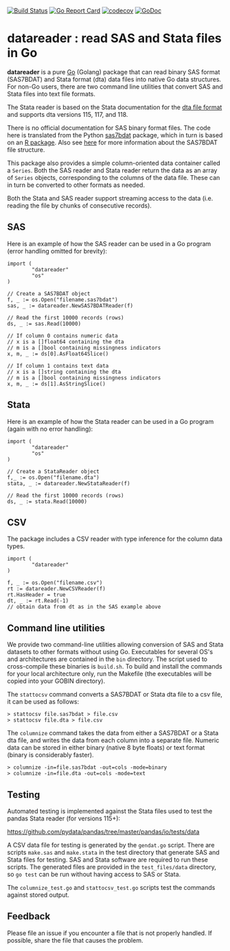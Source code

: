 [![Build Status](https://travis-ci.org/kshedden/datareader.svg?branch=master)](https://travis-ci.org/kshedden/datareader)
[![Go Report Card](https://goreportcard.com/badge/github.com/kshedden/datareader)](https://goreportcard.com/report/github.com/kshedden/datareader)
[![codecov](https://codecov.io/gh/kshedden/datareader/branch/master/graph/badge.svg)](https://codecov.io/gh/kshedden/datareader)
[![GoDoc](https://godoc.org/github.com/kshedden/datareader?status.png)](https://godoc.org/github.com/kshedden/datareader)

datareader : read SAS and Stata files in Go
=========================

__datareader__ is a pure [Go](https://golang.org) (Golang) package
that can read binary SAS format (SAS7BDAT) and Stata format (dta) data
files into native Go data structures.  For non-Go users, there are two
command line utilities that convert SAS and Stata files into text file
formats.

The Stata reader is based on the Stata documentation for the [dta file
format](http://www.stata.com/help.cgi?dta) and supports dta versions
115, 117, and 118.

There is no official documentation for SAS binary format files.  The
code here is translated from the Python
[sas7bdat](https://pypi.python.org/pypi/sas7bdat) package, which in
turn is based on an [R
package](https://github.com/BioStatMatt/sas7bdat).  Also see
[here](https://cran.r-project.org/web/packages/sas7bdat/vignettes/sas7bdat.pdf)
for more information about the SAS7BDAT file structure.

This package also provides a simple column-oriented data container
called a `Series`.  Both the SAS reader and Stata reader return the
data as an array of `Series` objects, corresponding to the columns of
the data file.  These can in turn be converted to other formats as
needed.

Both the Stata and SAS reader support streaming access to the data
(i.e. reading the file by chunks of consecutive records).

## SAS

Here is an example of how the SAS reader can be used in a Go program
(error handling omitted for brevity):

```
import (
        "datareader"
        "os"
)

// Create a SAS7BDAT object
f, _ := os.Open("filename.sas7bdat")
sas, _ := datareader.NewSAS7BDATReader(f)

// Read the first 10000 records (rows)
ds, _ := sas.Read(10000)

// If column 0 contains numeric data
// x is a []float64 containing the dta
// m is a []bool containing missingness indicators
x, m, _ := ds[0].AsFloat64Slice()

// If column 1 contains text data
// x is a []string containing the dta
// m is a []bool containing missingness indicators
x, m, _ := ds[1].AsStringSlice()
```

## Stata

Here is an example of how the Stata reader can be used in a Go program
(again with no error handling):

```
import (
        "datareader"
        "os"
)

// Create a StataReader object
f,_ := os.Open("filename.dta")
stata, _ := datareader.NewStataReader(f)

// Read the first 10000 records (rows)
ds, _ := stata.Read(10000)
```

## CSV

The package includes a CSV reader with type inference for the column data types.

```
import (
        "datareader"
)

f, _ := os.Open("filename.csv")
rt := datareader.NewCSVReader(f)
rt.HasHeader = true
dt, _ := rt.Read(-1)
// obtain data from dt as in the SAS example above
```

## Command line utilities

We provide two command-line utilities allowing conversion of SAS and
Stata datasets to other formats without using
Go.  Executables for several OS's and architectures are contained in
the `bin` directory.  The script used to cross-compile these binaries
is `build.sh`.  To build and install the commands for your local
architecture only, run the Makefile (the executables will be copied
into your GOBIN directory).

The `stattocsv` command converts a SAS7BDAT or Stata dta file to a csv
file, it can be used as follows:

```
> stattocsv file.sas7bdat > file.csv
> stattocsv file.dta > file.csv
```

The `columnize` command takes the data from either a SAS7BDAT or a
Stata dta file, and writes the data from each column into a separate
file.  Numeric data can be stored in either binary (native 8 byte
floats) or text format (binary is considerably faster).

```
> columnize -in=file.sas7bdat -out=cols -mode=binary
> columnize -in=file.dta -out=cols -mode=text
```

## Testing

Automated testing is implemented against the Stata files used to test
the pandas Stata reader (for versions 115+):

https://github.com/pydata/pandas/tree/master/pandas/io/tests/data

A CSV data file for testing is generated by the `gendat.go` script.
There are scripts `make.sas` and `make.stata` in the test directory
that generate SAS and Stata files for testing.  SAS and Stata software
are required to run these scripts.  The generated files are provided
in the `test_files/data` directory, so `go test` can be run without
having access to SAS or Stata.

The `columnize_test.go` and `stattocsv_test.go` scripts test the
commands against stored output.

## Feedback

Please file an issue if you encounter a file that is not properly
handled.  If possible, share the file that causes the problem.